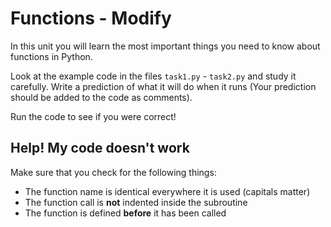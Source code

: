 # Functions  - Modify
In this unit you will learn the most important things you need to know about functions in Python. 

Look at the example code in the files ```task1.py``` - ```task2.py``` and study it carefully.  Write a prediction of what it will do when it runs (Your prediction should be added to the code as comments). 

Run the code to see if you were correct!

## Help! My code doesn't work
Make sure that you check for the following things:
- The function name is identical everywhere it is used (capitals matter)
- The function call is **not** indented inside the subroutine
- The function is defined **before** it has been called
  